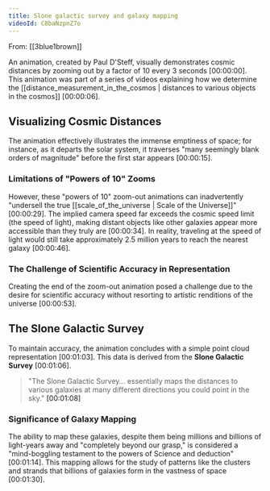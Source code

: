 ```yaml
---
title: Slone galactic survey and galaxy mapping
videoId: C8baNzpnZ7o
---
```


From: [[3blue1brown]] <br/> 

An animation, created by Paul D'Steff, visually demonstrates cosmic distances by zooming out by a factor of 10 every 3 seconds <a class="yt-timestamp" data-t="00:00:00">[00:00:00]</a>. This animation was part of a series of videos explaining how we determine the [[distance_measurement_in_the_cosmos | distances to various objects in the cosmos]] <a class="yt-timestamp" data-t="00:00:06">[00:00:06]</a>.

## Visualizing Cosmic Distances

The animation effectively illustrates the immense emptiness of space; for instance, as it departs the solar system, it traverses "many seemingly blank orders of magnitude" before the first star appears <a class="yt-timestamp" data-t="00:00:15">[00:00:15]</a>.

### Limitations of "Powers of 10" Zooms

However, these "powers of 10" zoom-out animations can inadvertently "undersell the true [[scale_of_the_universe | Scale of the Universe]]" <a class="yt-timestamp" data-t="00:00:29">[00:00:29]</a>. The implied camera speed far exceeds the cosmic speed limit (the speed of light), making distant objects like other galaxies appear more accessible than they truly are <a class="yt-timestamp" data-t="00:00:34">[00:00:34]</a>. In reality, traveling at the speed of light would still take approximately 2.5 million years to reach the nearest galaxy <a class="yt-timestamp" data-t="00:00:46">[00:00:46]</a>.

### The Challenge of Scientific Accuracy in Representation

Creating the end of the zoom-out animation posed a challenge due to the desire for scientific accuracy without resorting to artistic renditions of the universe <a class="yt-timestamp" data-t="00:00:53">[00:00:53]</a>.

## The Slone Galactic Survey

To maintain accuracy, the animation concludes with a simple point cloud representation <a class="yt-timestamp" data-t="00:01:03">[00:01:03]</a>. This data is derived from the **Slone Galactic Survey** <a class="yt-timestamp" data-t="00:01:06">[00:01:06]</a>.

> "The Slone Galactic Survey... essentially maps the distances to various galaxies at many different directions you could point in the sky." <a class="yt-timestamp" data-t="00:01:08">[00:01:08]</a>

### Significance of Galaxy Mapping

The ability to map these galaxies, despite them being millions and billions of light-years away and "completely beyond our grasp," is considered a "mind-boggling testament to the powers of Science and deduction" <a class="yt-timestamp" data-t="00:01:14">[00:01:14]</a>. This mapping allows for the study of patterns like the clusters and strands that billions of galaxies form in the vastness of space <a class="yt-timestamp" data-t="00:01:30">[00:01:30]</a>.